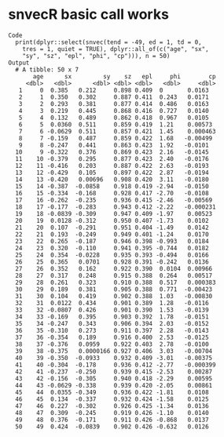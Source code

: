 # snvecR basic call works

    Code
      print(dplyr::select(snvec(tend = -49, ed = 1, td = 0,
        tres = 1, quiet = TRUE), dplyr::all_of(c("age", "sx",
        "sy", "sz", "epl", "phi", "cp"))), n = 50)
    Output
      # A tibble: 50 x 7
           age      sx         sy    sz   epl     phi        cp
         <dbl>   <dbl>      <dbl> <dbl> <dbl>   <dbl>     <dbl>
       1     0  0.385   0.212     0.898 0.409  0       0.0163  
       2     1  0.350   0.302     0.887 0.411  0.243   0.0171  
       3     2  0.293   0.381     0.877 0.414  0.486   0.0163  
       4     3  0.219   0.445     0.868 0.416  0.727   0.0140  
       5     4  0.132   0.489     0.862 0.418  0.967   0.0105  
       6     5  0.0360  0.511     0.859 0.419  1.21    0.00573 
       7     6 -0.0629  0.511     0.857 0.421  1.45    0.000463
       8     7 -0.159   0.487     0.859 0.422  1.68   -0.00499 
       9     8 -0.247   0.441     0.863 0.423  1.92   -0.0101  
      10     9 -0.322   0.376     0.869 0.423  2.16   -0.0145  
      11    10 -0.379   0.295     0.877 0.423  2.40   -0.0176  
      12    11 -0.416   0.203     0.887 0.422  2.63   -0.0193  
      13    12 -0.429   0.105     0.897 0.422  2.87   -0.0194  
      14    13 -0.420   0.00696   0.908 0.420  3.11   -0.0180  
      15    14 -0.387  -0.0858    0.918 0.419 -2.94   -0.0150  
      16    15 -0.334  -0.168     0.928 0.417 -2.70   -0.0108  
      17    16 -0.262  -0.235     0.936 0.415 -2.46   -0.00569 
      18    17 -0.177  -0.283     0.943 0.412 -2.22   -0.000231
      19    18 -0.0839 -0.309     0.947 0.409 -1.97    0.00523 
      20    19  0.0128 -0.312     0.950 0.407 -1.73    0.0102  
      21    20  0.107  -0.291     0.951 0.404 -1.49    0.0142  
      22    21  0.193  -0.249     0.949 0.401 -1.24    0.0170  
      23    22  0.265  -0.187     0.946 0.398 -0.993   0.0184  
      24    23  0.320  -0.110     0.941 0.395 -0.744   0.0182  
      25    24  0.354  -0.0228    0.935 0.393 -0.494   0.0166  
      26    25  0.365   0.0701    0.928 0.391 -0.242   0.0136  
      27    26  0.352   0.162     0.922 0.390  0.0104  0.00966 
      28    27  0.317   0.248     0.915 0.388  0.264   0.00517 
      29    28  0.261   0.323     0.910 0.388  0.517   0.000383
      30    29  0.189   0.381     0.905 0.388  0.771  -0.00423 
      31    30  0.104   0.419     0.902 0.388  1.03   -0.00830 
      32    31  0.0122  0.434     0.901 0.389  1.28   -0.0116  
      33    32 -0.0807  0.426     0.901 0.390  1.53   -0.0139  
      34    33 -0.169   0.395     0.903 0.392  1.78   -0.0151  
      35    34 -0.247   0.343     0.906 0.394  2.03   -0.0152  
      36    35 -0.310   0.273     0.911 0.397  2.28   -0.0143  
      37    36 -0.354   0.189     0.916 0.400  2.53   -0.0125  
      38    37 -0.376   0.0959    0.922 0.403  2.78   -0.0100  
      39    38 -0.375   0.0000166 0.927 0.406  3.03   -0.00704 
      40    39 -0.350  -0.0933    0.932 0.409 -3.01   -0.00375 
      41    40 -0.304  -0.178     0.936 0.412 -2.77   -0.000399
      42    41 -0.237  -0.250     0.939 0.415 -2.53    0.00287 
      43    42 -0.156  -0.305     0.940 0.418 -2.29    0.00595 
      44    43 -0.0629 -0.338     0.939 0.420 -2.05    0.00861 
      45    44  0.0355 -0.349     0.936 0.422 -1.81    0.0108  
      46    45  0.134  -0.337     0.932 0.424 -1.58    0.0125  
      47    46  0.227  -0.302     0.926 0.425 -1.34    0.0136  
      48    47  0.309  -0.245     0.919 0.426 -1.10    0.0140  
      49    48  0.376  -0.171     0.911 0.426 -0.868   0.0137  
      50    49  0.424  -0.0839    0.902 0.426 -0.632   0.0126  

